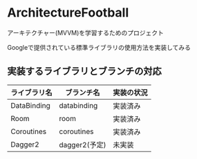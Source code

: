 # ArchitectureFootball
アーキテクチャー(MVVM)を学習するためのプロジェクト

Googleで提供されている標準ライブラリの使用方法を実装してみる

## 実装するライブラリとブランチの対応
|ライブラリ名|ブランチ名|実装の状況|
|-|-|-|
|DataBinding|databinding|実装済み|
|Room|room|実装済み|
|Coroutines|coroutines|実装済み|
|Dagger2|dagger2(予定)|未実装|
